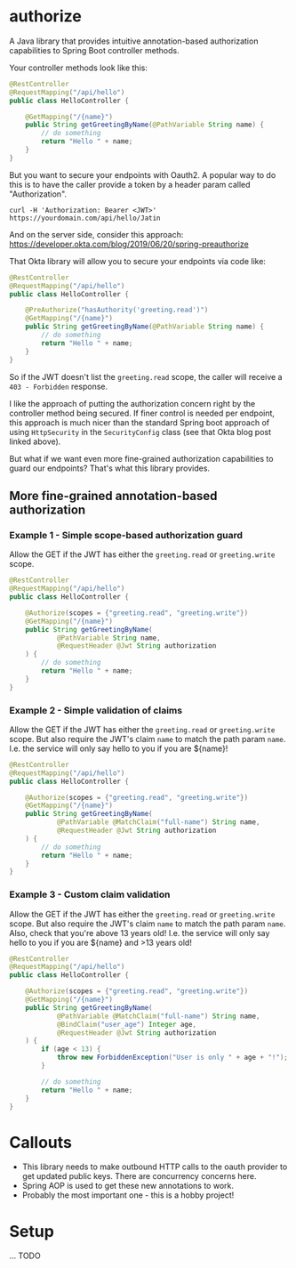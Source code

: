# authorize
A Java library that provides intuitive annotation-based authorization capabilities to 
Spring Boot controller methods.

Your controller methods look like this:

```java
@RestController
@RequestMapping("/api/hello")
public class HelloController {

    @GetMapping("/{name}")
    public String getGreetingByName(@PathVariable String name) {
        // do something
        return "Hello " + name;
    }
}
```
But you want to secure your endpoints with Oauth2. A popular way to do this is to have the caller provide a token by a header param called "Authorization".
```
curl -H 'Authorization: Bearer <JWT>' https://yourdomain.com/api/hello/Jatin
```
And on the server side, consider this approach: https://developer.okta.com/blog/2019/06/20/spring-preauthorize

That Okta library will allow you to secure your endpoints via code like:
```java
@RestController
@RequestMapping("/api/hello")
public class HelloController {

    @PreAuthorize("hasAuthority('greeting.read')")
    @GetMapping("/{name}")
    public String getGreetingByName(@PathVariable String name) {
        // do something
        return "Hello " + name;
    }
}
```
So if the JWT doesn't list the `greeting.read` scope, the caller will receive a `403 - Forbidden` response.

I like the approach of putting the authorization concern right by the controller method being secured.
If finer control is needed per endpoint, this approach is much nicer than the standard Spring boot approach of using 
`HttpSecurity` in the `SecurityConfig` class (see that Okta blog post linked above).

But what if we want even more fine-grained authorization capabilities to guard our endpoints? 
That's what this library provides.

## More fine-grained annotation-based authorization

### Example 1 - Simple scope-based authorization guard
Allow the GET if the JWT has either the `greeting.read` or `greeting.write` scope. 
```java
@RestController
@RequestMapping("/api/hello")
public class HelloController {

    @Authorize(scopes = {"greeting.read", "greeting.write"})
    @GetMapping("/{name}")
    public String getGreetingByName(
            @PathVariable String name, 
            @RequestHeader @Jwt String authorization
    ) {
        // do something
        return "Hello " + name;
    }
}
```

### Example 2 - Simple validation of claims
Allow the GET if the JWT has either the `greeting.read` or `greeting.write` scope.
But also require the JWT's claim `name` to match the path param `name`.
I.e. the service will only say hello to you if you are ${name}!
```java
@RestController
@RequestMapping("/api/hello")
public class HelloController {

    @Authorize(scopes = {"greeting.read", "greeting.write"})
    @GetMapping("/{name}")
    public String getGreetingByName(
            @PathVariable @MatchClaim("full-name") String name,
            @RequestHeader @Jwt String authorization
    ) {
        // do something
        return "Hello " + name;
    }
}
```

### Example 3 - Custom claim validation
Allow the GET if the JWT has either the `greeting.read` or `greeting.write` scope.
But also require the JWT's claim `name` to match the path param `name`.
Also, check that you're above 13 years old!
I.e. the service will only say hello to you if you are ${name} and >13 years old!
```java
@RestController
@RequestMapping("/api/hello")
public class HelloController {

    @Authorize(scopes = {"greeting.read", "greeting.write"})
    @GetMapping("/{name}")
    public String getGreetingByName(
            @PathVariable @MatchClaim("full-name") String name,
            @BindClaim("user_age") Integer age,
            @RequestHeader @Jwt String authorization
    ) {
        if (age < 13) {
            throw new ForbiddenException("User is only " + age + "!");
        }

        // do something
        return "Hello " + name;
    }
}
```

# Callouts
* This library needs to make outbound HTTP calls to the oauth provider to get updated public keys. There are concurrency concerns here.
* Spring AOP is used to get these new annotations to work.
* Probably the most important one - this is a hobby project!

# Setup
... TODO